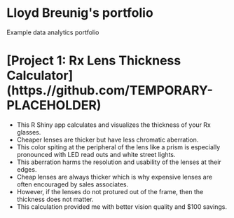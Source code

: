 # Lloyd Breunig's portfolio
Example data analytics portfolio

# [Project 1: Rx Lens Thickness Calculator] (https.//github.com/TEMPORARY-PLACEHOLDER)
* This R Shiny app calculates and visualizes the thickness of your Rx glasses. 
* Cheaper lenses are thicker but have less chromatic aberration. 
* This color spiting at the peripheral of the lens like a prism is especially pronounced with LED read outs and white street lights.
* This aberration harms the resolution and usability of the lenses at their edges.
* Cheap lenses are always thicker which is why expensive lenses are often encouraged by sales associates.
* However, if the lenses do not protured out of the frame, then the thickness does not matter. 
* This calculation provided me with better vision quality and $100 savings.
